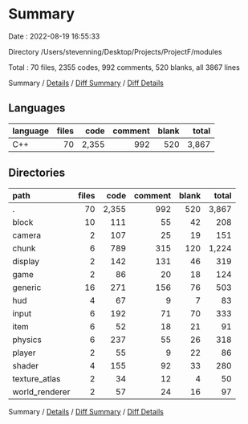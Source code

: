 # Summary

Date : 2022-08-19 16:55:33

Directory /Users/stevenning/Desktop/Projects/ProjectF/modules

Total : 70 files,  2355 codes, 992 comments, 520 blanks, all 3867 lines

Summary / [Details](details.md) / [Diff Summary](diff.md) / [Diff Details](diff-details.md)

## Languages
| language | files | code | comment | blank | total |
| :--- | ---: | ---: | ---: | ---: | ---: |
| C++ | 70 | 2,355 | 992 | 520 | 3,867 |

## Directories
| path | files | code | comment | blank | total |
| :--- | ---: | ---: | ---: | ---: | ---: |
| . | 70 | 2,355 | 992 | 520 | 3,867 |
| block | 10 | 111 | 55 | 42 | 208 |
| camera | 2 | 107 | 25 | 19 | 151 |
| chunk | 6 | 789 | 315 | 120 | 1,224 |
| display | 2 | 142 | 131 | 46 | 319 |
| game | 2 | 86 | 20 | 18 | 124 |
| generic | 16 | 271 | 156 | 76 | 503 |
| hud | 4 | 67 | 9 | 7 | 83 |
| input | 6 | 192 | 71 | 70 | 333 |
| item | 6 | 52 | 18 | 21 | 91 |
| physics | 6 | 237 | 55 | 26 | 318 |
| player | 2 | 55 | 9 | 22 | 86 |
| shader | 4 | 155 | 92 | 33 | 280 |
| texture_atlas | 2 | 34 | 12 | 4 | 50 |
| world_renderer | 2 | 57 | 24 | 16 | 97 |

Summary / [Details](details.md) / [Diff Summary](diff.md) / [Diff Details](diff-details.md)